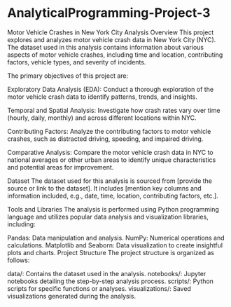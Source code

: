 # AnalyticalProgramming-Project-3
Motor Vehicle Crashes in New York City Analysis
Overview
This project explores and analyzes motor vehicle crash data in New York City (NYC). The dataset used in this analysis contains information about various aspects of motor vehicle crashes, including time and location, contributing factors, vehicle types, and severity of incidents.

The primary objectives of this project are:

Exploratory Data Analysis (EDA): Conduct a thorough exploration of the motor vehicle crash data to identify patterns, trends, and insights.

Temporal and Spatial Analysis: Investigate how crash rates vary over time (hourly, daily, monthly) and across different locations within NYC.

Contributing Factors: Analyze the contributing factors to motor vehicle crashes, such as distracted driving, speeding, and impaired driving.

Comparative Analysis: Compare the motor vehicle crash data in NYC to national averages or other urban areas to identify unique characteristics and potential areas for improvement.

Dataset
The dataset used for this analysis is sourced from [provide the source or link to the dataset]. It includes [mention key columns and information included, e.g., date, time, location, contributing factors, etc.].

Tools and Libraries
The analysis is performed using Python programming language and utilizes popular data analysis and visualization libraries, including:

Pandas: Data manipulation and analysis.
NumPy: Numerical operations and calculations.
Matplotlib and Seaborn: Data visualization to create insightful plots and charts.
Project Structure
The project structure is organized as follows:

data/: Contains the dataset used in the analysis.
notebooks/: Jupyter notebooks detailing the step-by-step analysis process.
scripts/: Python scripts for specific functions or analyses.
visualizations/: Saved visualizations generated during the analysis.
